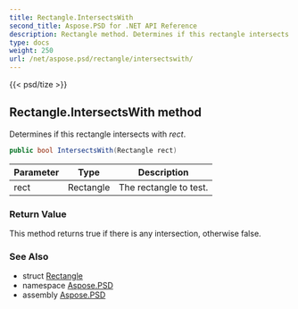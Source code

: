 ```yaml
---
title: Rectangle.IntersectsWith
second_title: Aspose.PSD for .NET API Reference
description: Rectangle method. Determines if this rectangle intersects with rect
type: docs
weight: 250
url: /net/aspose.psd/rectangle/intersectswith/
---
```

{{< psd/tize >}}
## Rectangle.IntersectsWith method

Determines if this rectangle intersects with *rect*.

```csharp
public bool IntersectsWith(Rectangle rect)
```

| Parameter | Type | Description |
| --- | --- | --- |
| rect | Rectangle | The rectangle to test. |

### Return Value

This method returns true if there is any intersection, otherwise false.

### See Also

* struct [Rectangle](../)
* namespace [Aspose.PSD](../../rectangle/)
* assembly [Aspose.PSD](../../../)


